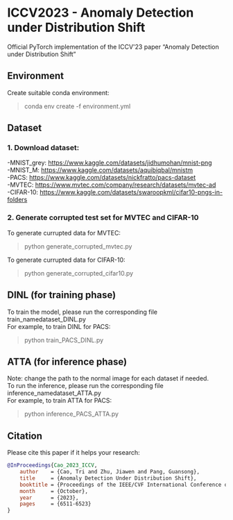 # ICCV2023 - Anomaly Detection under Distribution Shift
Official PyTorch implementation of the ICCV'23 paper “Anomaly Detection under Distribution Shift”

## Environment
Create suitable conda environment:
> conda env create -f environment.yml
## Dataset
### 1. Download dataset: 
-MNIST_grey: https://www.kaggle.com/datasets/jidhumohan/mnist-png <br>
-MNIST_M: https://www.kaggle.com/datasets/aquibiqbal/mnistm <br>
-PACS: https://www.kaggle.com/datasets/nickfratto/pacs-dataset <br>
-MVTEC: https://www.mvtec.com/company/research/datasets/mvtec-ad <br>
-CIFAR-10: https://www.kaggle.com/datasets/swaroopkml/cifar10-pngs-in-folders <br>

### 2. Generate corrupted test set for MVTEC and CIFAR-10
To generate currupted data for MVTEC: 
> python generate_corrupted_mvtec.py

To generate currupted data for CIFAR-10: 
> python generate_corrupted_cifar10.py
## DINL (for training phase)
To train the model, please run the corresponding file train_namedataset_DINL.py <br>
For example, to train DINL for PACS:
> python train_PACS_DINL.py

## ATTA (for inference phase)
Note: change the path to the normal image for each dataset if needed. <br>
To run the inference, please run the corresponding file inference_namedataset_ATTA.py <br>
For example, to train ATTA for PACS:
> python inference_PACS_ATTA.py

## Citation
Please cite this paper if it helps your research:
```bibtex
@InProceedings{Cao_2023_ICCV,
    author    = {Cao, Tri and Zhu, Jiawen and Pang, Guansong},
    title     = {Anomaly Detection Under Distribution Shift},
    booktitle = {Proceedings of the IEEE/CVF International Conference on Computer Vision (ICCV)},
    month     = {October},
    year      = {2023},
    pages     = {6511-6523}
}
```







